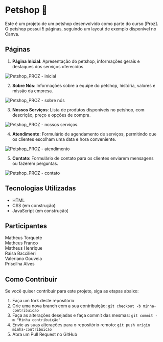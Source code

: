 # Petshop :dog:

Este é um projeto de um petshop desenvolvido como parte do curso [Proz]. O petshop possui 5 páginas, seguindo um layout de exemplo disponível no Canva.

## Páginas

1. **Página Inicial**: Apresentação do petshop, informações gerais e destaques dos serviços oferecidos.

![Petshop_PROZ - inicial](https://github.com/MatheusTorquete/proz-grupo4/assets/94683422/e9ebdd80-412b-4e4d-9a48-47e40bcf7ecc)


2. **Sobre Nós**: Informações sobre a equipe do petshop, história, valores e missão da empresa.

![Petshop_PROZ - sobre nós](https://github.com/MatheusTorquete/proz-grupo4/assets/94683422/423dbe57-b9fc-4d02-93a6-57ab280855c6)

3. **Nossos Serviços**: Lista de produtos disponíveis no petshop, com descrição, preço e opções de compra.

![Petshop_PROZ - nossos serviços](https://github.com/MatheusTorquete/proz-grupo4/assets/94683422/d1bd2a36-4938-4c43-89ed-a125a5f3cfc3)

4. **Atendimento**: Formulário de agendamento de serviços, permitindo que os clientes escolham uma data e hora conveniente. 

![Petshop_PROZ - atendimento](https://github.com/MatheusTorquete/proz-grupo4/assets/94683422/2e889a0c-36f6-4961-8abc-4332b42de825)

5. **Contato**: Formulário de contato para os clientes enviarem mensagens ou fazerem perguntas.

![Petshop_PROZ - contato](https://github.com/MatheusTorquete/proz-grupo4/assets/94683422/1db802f6-e7cd-4be1-87a5-ba0c5c982c44)


## Tecnologias Utilizadas

- HTML
- CSS (em construção)
- JavaScript (em construção)

## Participantes
Matheus Torquete
<br>
Matheus Franco
<br>
Matheus Henrique
<br>
Raisa Baccilieri
<br>
Valeriano Gouveia
<br>
Priscilha Alves
<br>



## Como Contribuir

Se você quiser contribuir para este projeto, siga as etapas abaixo:

1. Faça um fork deste repositório
2. Crie uma nova branch com a sua contribuição: `git checkout -b minha-contribuicao`
3. Faça as alterações desejadas e faça commit das mesmas: `git commit -m "Minha contribuição"`
4. Envie as suas alterações para o repositório remoto: `git push origin minha-contribuicao`
5. Abra um Pull Request no GitHub



